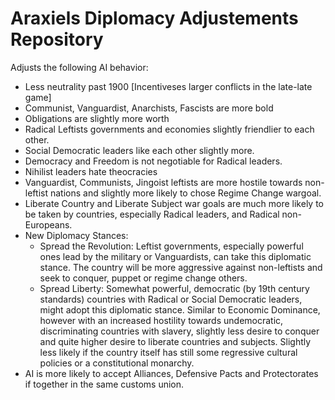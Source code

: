 # Araxiels Diplomacy Adjustements Repository

Adjusts the following AI behavior:
- Less neutrality past 1900 [Incentiveses larger conflicts in the late-late game]
- Communist, Vanguardist, Anarchists, Fascists are more bold
- Obligations are slightly more worth
- Radical Leftists governments and economies slightly friendlier to each other.
- Social Democratic leaders like each other slightly more.
- Democracy and Freedom is not negotiable for Radical leaders.
- Nihilist leaders hate theocracies
- Vanguardist, Communists, Jingoist leftists are more hostile towards non-leftist nations and slightly more likely to chose Regime Change wargoal.
- Liberate Country and Liberate Subject war goals are much more likely to be taken by countries, especially Radical leaders, and Radical non-Europeans.
- New Diplomacy Stances:
  - Spread the Revolution: Leftist governments, especially powerful ones lead by the military or Vanguardists, can take this diplomatic stance. The country will be more aggressive against non-leftists and seek to conquer, puppet or regime change others.
  - Spread Liberty: Somewhat powerful, democratic (by 19th century standards) countries with Radical or Social Democratic leaders, might adopt this diplomatic stance. Similar to Economic Dominance, however with an increased hostility towards undemocratic, discriminating countries with slavery, slightly less desire to conquer and quite higher desire to liberate countries and subjects. Slightly less likely if the country itself has still some regressive cultural policies or a constitutional monarchy.
- AI is more likely to accept Alliances, Defensive Pacts and Protectorates if together in the same customs union.